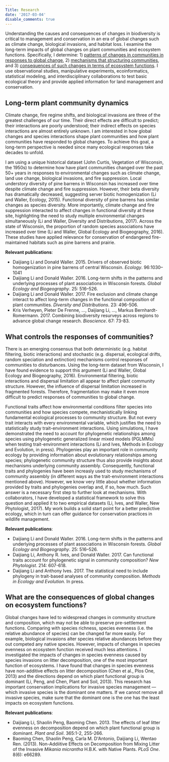 ```yaml
---
Title: Research
date: '2017-03-04'
disable_comments: true
---
```


Understanding the causes and consequences of changes in biodiversity is critical to management and conservation in an era of global changes such as climate change, biological invasions, and habitat loss. I examine the long-term impacts of global changes on plant communities and ecosystem functions. Specifically, I determine: 1) [patterns of changes in communities in responses to global change](#long-term-plant-community-dynamics), 2) [mechanisms that structuring communities](#what-controls-the-responses-of-communities), and 3) [consequences of such changes in terms of ecosystem functions](#what-are-the-consequences-of-global-changes-on-ecosystem-functions). I use observational studies, manipulative experiments, ecoinformatics, statistical modeling, and interdisciplinary collaborations to test basic ecological theory and provide applied information for land management and conservation.


## Long-term plant community dynamics

Climate change, fire regime shifts, and biological invasions are three of the greatest challenges of our time. Their direct effects are difficult to predict; their interactions are poorly understood; their indirect effects on species interactions are almost entirely unknown. I am interested in how global changes and species interactions shape plant communities and how plant communities have responded to global changes. To achieve this goal, a long-term perspective is needed since many ecological responses take decades to unfold. 

I am using a unique historical dataset (John Curtis, Vegetation of Wisconsin, the 1950s) to determine how have plant communities changed over the past 50+ years in responses to environmental changes such as climate change, land use change, biological invasions, and fire suppression. Local understory diversity of pine barrens in Wisconsin has increased over time despite climate change and fire suppression. However, their beta diversity has dramatically decreased, suggesting server biotic homogenization (Li and Waller, Ecology, 2015). Functional diversity of pine barrens has similar changes as species diversity. More importantly, climate change and fire suppression interacted to affect changes in functional diversity at these site, highlighting the need to study multiple environmental changes simultaneously (Li and Waller, Diversity and Distributions, 2017). Across the state of Wisconsin, the proportion of random species associations have increased over time (Li and Waller, Global Ecology and Biogeography, 2016). These studies have applied relevance for conservation of endangered fire-maintained habitats such as pine barrens and prairie.

**Relevant publications**:

- Daijiang Li and Donald Waller. 2015. Drivers of observed biotic homogenization in pine barrens of central Wisconsin. *Ecology*. 96:1030–1041
- Daijiang Li and Donald Waller. 2016. Long-term shifts in the patterns and underlying processes of plant associations in Wisconsin forests. *Global Ecology and Biogeography*. 25: 516–526.
- Daijiang Li and Donald Waller. 2017. Fire exclusion and climate change interact to affect long-term changes in the functional composition of plant communities. *Diversity and Distributions*. 23: 496-506.
- Kris Verheyen, Pieter De Frenne, ..., Daijiang Li, ..., Markus Bernhardt-Romermann. 2017. Combining biodiversity resurveys across regions to advance global change research. *Bioscience*. 67: 73-83.

## What controls the responses of communities?

There is an emerging consensus that both deterministic (e.g. habitat filtering, biotic interactions) and stochastic (e.g. dispersal, ecological drifts, random speciation and extinction) mechanisms control responses of communities to disturbances. Using the long-term dataset from Wisconsin, I have found evidence to support this argument (Li and Waller, Global Ecology and Biogeography, 2016). Environmental filtering, biotic interactions and dispersal limitation all appear to affect plant community structure. However, the influence of dispersal limitation increased in fragmented forests. Therefore, fragmentation may make it even more difficult to predict responses of communities to global change.

Functional traits affect how environmental conditions filter species into communities and how species compete, mechanistically linking fundamental ecological processes to community structure. But not every trait interacts with every environmental variable, which justifies the need to statistically study trait-environment interactions. Using simulations, I have demonstrated the need to account for phylogenetic relationships among species using phylogenetic generalized linear mixed models (PGLMMs) when testing trait-environment interactions (Li and Ives, Methods in Ecology and Evolution, in press). Phylogenies play an important role in community ecology by providing information about evolutionary relationships among species; phylogenetic community structure thus also provide insights about mechanisms underlying community assembly. Consequently, functional traits and phylogenies have been increasly used to study mechanisms of community assembly (in different ways as the trait-environment interactions mentioned above). However, we know very little about whether information provided by traits and phylogenies overlap and, if so, how much. Such answer is a necessary first step to further look at mechanisms. With collaborators, I have developed a statistical framework to solve this question and applied it to two empirical datasets (Li, Ives, and Waller, New Phytologist, 2017). My work builds a solid start point for a better predictive ecology, which in turn can offer guidance for conservation practices in wildlife management.

**Relevant publications**:

- Daijiang Li and Donald Waller. 2016. Long-term shifts in the patterns and underlying processes of plant associations in Wisconsin forests. *Global Ecology and Biogeography*. 25: 516–526.
- Daijiang Li, Anthony R. Ives, and Donald Waller. 2017. Can functional traits account for phylogenetic signal in community composition? *New Phytologist*. 214: 607-618.
- Daijiang Li and Anthony Ives. 2017. The statistical need to include phylogeny in trait-based analyses of community composition. *Methods in Ecology and Evolution*. In press.


## What are the consequences of global changes on ecosystem functions?

Global changes have led to widespread changes in community structure and composition, which may not be able to preserve pre-settlement functions. Comparing with species richness, species evenness (i.e. the relative abundance of species) can be changed far more easily. For example, biological invasions alter species relative abundances before they out competed any native species. However, impacts of changes in species evenness on ecosystem function received much less attentions. I investigated the impacts of changes in species evenness caused by species invasions on litter decomposition, one of the most important function of ecosystems. I have found that changes in species evenness have non-additive effects on litter decomposition (Chen et al., Plos One, 2013) and the directions depend on which plant functional group is dominant (Li, Peng, and Chen, Plant and Soil, 2013). This research has important conservation implications for invasive species management —which invasive species is the dominant one matters. If we cannot remove all invasive species, make sure that the dominant one is the one has the least impacts on ecosystem functions.

**Relevant publications**:

- Daijiang Li, Shaolin Peng, Baoming Chen. 2013. The effects of leaf litter evenness on decomposition depend on which plant functional group is dominant. *Plant and Soil*. 365:1-2, 255-266. 
- Baoming Chen, Shaolin Peng, Carla M. D'Antonio, Daijiang Li, Wentao Ren. (2013). Non-Addiitive Effects on Decomposition from Mixing Litter of the Invasive *Mikania micrantha* H.B.K. with Native Plants. *PLoS One*. 8(6): e66289.
